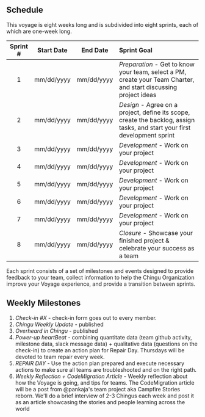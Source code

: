 ## Schedule

This voyage is eight weeks long and is subdivided into eight sprints, each of which are one-week long. 

| Sprint # | Start Date |  End Date  | Sprint Goal                              |
|:--------:|:----------:|:----------:|:-----------------------------------------|
|    1     | mm/dd/yyyy | mm/dd/yyyy | *_Preparation_* - Get to know your team, select a PM, create your Team Charter, and start discussing project ideas |
|    2     | mm/dd/yyyy | mm/dd/yyyy | *_Design_* - Agree on a project, define its scope, create the backlog, assign tasks, and start your first development sprint |
|    3     | mm/dd/yyyy | mm/dd/yyyy | *_Development_* - Work on your project       |
|    4     | mm/dd/yyyy | mm/dd/yyyy | *_Development_* - Work on your project       |
|    5     | mm/dd/yyyy | mm/dd/yyyy | *_Development_* - Work on your project       |
|    6     | mm/dd/yyyy | mm/dd/yyyy | *_Development_* - Work on your project       |
|    7     | mm/dd/yyyy | mm/dd/yyyy | *_Development_* - Work on your project       |
|    8     | mm/dd/yyyy | mm/dd/yyyy | *_Closure_* - Showcase your finished project & celebrate your success as a team |

Each sprint consists of a set of milestones and events designed to provide feedback to your team, collect information to help the Chingu Organization improve your Voyage experience, and provide a transition between sprints.

## Weekly Milestones
1. *Check-in #X* - check-in form goes out to every member.
2. *Chingu Weekly Update* - published
3. *Overheard in Chingu* - published
4. *Power-up heartBeat* - combining quantitate data (team github activity, milestone data, slack message data) + qualitative data (questions on the check-in) to create an action plan for Repair Day. Thursdays will be devoted to team repair every week. 
5. *REPAIR DAY* - Use the action plan prepared and execute necessary actions to make sure all teams are troubleshooted and on the right path. 
6. *Weekly Reflection + CodeMigration Article* - Weekly reflection about how the Voyage is going, and tips for teams. The CodeMigration article will be a post from @pankaja's team project aka Campfire Stories reborn. We'll do a brief interview of 2-3 Chingus each week and post it as an article showcasing the stories and people learning across the world